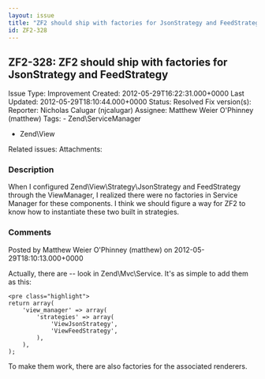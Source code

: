 ```yaml
---
layout: issue
title: "ZF2 should ship with factories for JsonStrategy and FeedStrategy"
id: ZF2-328
---
```


ZF2-328: ZF2 should ship with factories for JsonStrategy and FeedStrategy
-------------------------------------------------------------------------

 Issue Type: Improvement Created: 2012-05-29T16:22:31.000+0000 Last Updated: 2012-05-29T18:10:44.000+0000 Status: Resolved Fix version(s): 
 Reporter:  Nicholas Calugar (njcalugar)  Assignee:  Matthew Weier O'Phinney (matthew)  Tags: - Zend\\ServiceManager
- Zend\\View
 
 Related issues: 
 Attachments: 
### Description

When I configured Zend\\View\\Strategy\\JsonStrategy and FeedStrategy through the ViewManager, I realized there were no factories in Service Manager for these components. I think we should figure a way for ZF2 to know how to instantiate these two built in strategies.

 

 

### Comments

Posted by Matthew Weier O'Phinney (matthew) on 2012-05-29T18:10:13.000+0000

Actually, there are -- look in Zend\\Mvc\\Service. It's as simple to add them as this:

 
    <pre class="highlight">
    return array(
        'view_manager' => array(
            'strategies' => array(
                'ViewJsonStrategy',
                'ViewFeedStrategy',
            ),
        ),
    );


To make them work, there are also factories for the associated renderers.

 

 